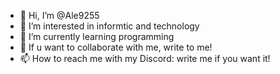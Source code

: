 - 👋 Hi, I’m @Ale9255
- 👀 I’m interested in informtic and technology 
- 🌱 I’m currently learning programming
- 💞️ If u want to collaborate with me, write to me!
- 📫 How to reach me with my Discord: write me if you want it!

<!---
Ale9255/Ale9255 is a ✨ special ✨ repository because its `README.md` (this file) appears on your GitHub profile.
You can click the Preview link to take a look at your changes.
---
